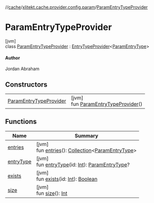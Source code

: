 //[cache](../../../index.md)/[xlitekt.cache.provider.config.param](../index.md)/[ParamEntryTypeProvider](index.md)

# ParamEntryTypeProvider

[jvm]\
class [ParamEntryTypeProvider](index.md) : [EntryTypeProvider](../../xlitekt.cache.provider/-entry-type-provider/index.md)&lt;[ParamEntryType](../-param-entry-type/index.md)&gt; 

#### Author

Jordan Abraham

## Constructors

| | |
|---|---|
| [ParamEntryTypeProvider](-param-entry-type-provider.md) | [jvm]<br>fun [ParamEntryTypeProvider](-param-entry-type-provider.md)() |

## Functions

| Name | Summary |
|---|---|
| [entries](../../xlitekt.cache.provider/-entry-type-provider/entries.md) | [jvm]<br>fun [entries](../../xlitekt.cache.provider/-entry-type-provider/entries.md)(): [Collection](https://kotlinlang.org/api/latest/jvm/stdlib/kotlin.collections/-collection/index.html)&lt;[ParamEntryType](../-param-entry-type/index.md)&gt; |
| [entryType](../../xlitekt.cache.provider/-entry-type-provider/entry-type.md) | [jvm]<br>fun [entryType](../../xlitekt.cache.provider/-entry-type-provider/entry-type.md)(id: [Int](https://kotlinlang.org/api/latest/jvm/stdlib/kotlin/-int/index.html)): [ParamEntryType](../-param-entry-type/index.md)? |
| [exists](../../xlitekt.cache.provider/-entry-type-provider/exists.md) | [jvm]<br>fun [exists](../../xlitekt.cache.provider/-entry-type-provider/exists.md)(id: [Int](https://kotlinlang.org/api/latest/jvm/stdlib/kotlin/-int/index.html)): [Boolean](https://kotlinlang.org/api/latest/jvm/stdlib/kotlin/-boolean/index.html) |
| [size](../../xlitekt.cache.provider/-entry-type-provider/size.md) | [jvm]<br>fun [size](../../xlitekt.cache.provider/-entry-type-provider/size.md)(): [Int](https://kotlinlang.org/api/latest/jvm/stdlib/kotlin/-int/index.html) |
